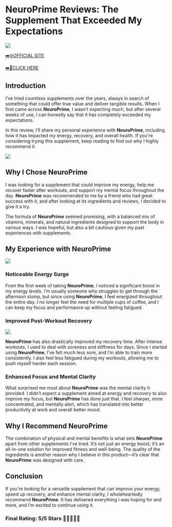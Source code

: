 # **NeuroPrime Reviews**: The Supplement That Exceeded My Expectations

[![](https://static.vecteezy.com/system/resources/thumbnails/019/896/014/small/buy-now-gradient-button-with-cart-symbol-buy-now-illustration-png.png)](https://edetoop.top/lander/sugarpreland-1/neuroprime.html) 

[➡️🌐OFFICIAL SITE](https://edetoop.top/lander/sugarpreland-1/neuroprime.html) 

[➡️🔗CLICK HERE](https://edetoop.top/lander/sugarpreland-1/neuroprime.html) 


## Introduction

I’ve tried countless supplements over the years, always in search of something that could offer true value and deliver tangible results. When I first came across **NeuroPrime**, I wasn’t expecting much, but after several weeks of use, I can honestly say that it has completely exceeded my expectations.

In this review, I’ll share my personal experience with **NeuroPrime**, including how it has impacted my energy, recovery, and overall health. If you're considering trying this supplement, keep reading to find out why I highly recommend it.

[![](https://wallpapers.com/images/hd/red-order-now-button-udg4jcj4arvn8b0n-2.png)](https://edetoop.top/lander/sugarpreland-1/neuroprime.html)  

## Why I Chose **NeuroPrime**

I was looking for a supplement that could improve my energy, help me recover faster after workouts, and support my mental focus throughout the day. **NeuroPrime** was recommended to me by a friend who had great success with it, and after looking at its ingredients and reviews, I decided to give it a try.

The formula of **NeuroPrime** seemed promising, with a balanced mix of vitamins, minerals, and natural ingredients designed to support the body in various ways. I was hopeful, but also a bit cautious given my past experiences with supplements.

## My Experience with **NeuroPrime**

[![](https://static.vecteezy.com/system/resources/thumbnails/019/896/014/small/buy-now-gradient-button-with-cart-symbol-buy-now-illustration-png.png)](https://edetoop.top/lander/sugarpreland-1/neuroprime.html)

### Noticeable Energy Surge

From the first week of taking **NeuroPrime**, I noticed a significant boost in my energy levels. I’m usually someone who struggles to get through the afternoon slump, but since using **NeuroPrime**, I feel energized throughout the entire day. I no longer feel the need for multiple cups of coffee, and I can keep my focus and performance up without feeling fatigued.

### Improved Post-Workout Recovery

[![](https://wallpapers.com/images/hd/red-order-now-button-udg4jcj4arvn8b0n-2.png)](https://edetoop.top/lander/sugarpreland-1/neuroprime.html)  

**NeuroPrime** has also drastically improved my recovery time. After intense workouts, I used to deal with soreness and stiffness for days. Since I started using **NeuroPrime**, I’ve felt much less sore, and I’m able to train more consistently. I also feel less fatigued during my workouts, allowing me to push myself harder each session.

### Enhanced Focus and Mental Clarity

What surprised me most about **NeuroPrime** was the mental clarity it provided. I didn’t expect a supplement aimed at energy and recovery to also improve my focus, but **NeuroPrime** has done just that. I feel sharper, more concentrated, and mentally alert, which has translated into better productivity at work and overall better mood.

## Why I Recommend **NeuroPrime**

The combination of physical and mental benefits is what sets **NeuroPrime** apart from other supplements I’ve tried. It’s not just an energy boost; it’s an all-in-one solution for improved fitness and well-being. The quality of the ingredients is another reason why I believe in this product—it’s clear that **NeuroPrime** was designed with care.

## Conclusion

If you're looking for a versatile supplement that can improve your energy, speed up recovery, and enhance mental clarity, I wholeheartedly recommend **NeuroPrime**. It has delivered everything I was hoping for and more, and I’m excited to continue using it.

### Final Rating: 5/5 Stars 🌟🌟🌟🌟🌟
